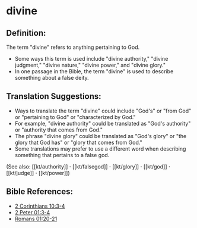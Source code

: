 # divine #

## Definition: ##

The term "divine" refers to anything pertaining to God.

* Some ways this term is used include "divine authority," "divine judgment," "divine nature," "divine power," and "divine glory."
* In one passage in the Bible, the term "divine" is used to describe something about a false deity.

## Translation Suggestions: ##

* Ways to translate the term "divine" could include "God's" or "from God" or "pertaining to God" or "characterized by God."
* For example, "divine authority" could be translated as "God's authority" or "authority that comes from God."
* The phrase "divine glory" could be translated as "God's glory" or "the glory that God has" or "glory that comes from God."
* Some translations may prefer to use a different word when describing something that pertains to a false god.

(See also: [[kt/authority]] **·** [[kt/falsegod]] **·** [[kt/glory]] **·** [[kt/god]] **·** [[kt/judge]] **·** [[kt/power]])

## Bible References: ##

* [2 Corinthians 10:3-4](en/tn/2co/help/10/03)
* [2 Peter 01:3-4](en/tn/2pe/help/01/03)
* [Romans 01:20-21](en/tn/rom/help/01/20)